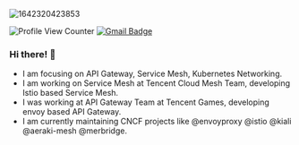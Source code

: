 ![1642320423853](https://user-images.githubusercontent.com/48784001/203785020-2b4826c1-7ddb-4de8-b65b-ebf6e04c5290.jpeg)

![Profile View Counter](https://komarev.com/ghpvc/?username=arthurdelapo)
[![Gmail Badge](https://img.shields.io/badge/-Gmail-c14438?style=flat-square&logo=Gmail&logoColor=white&link=mailto:arthurdelapo@gmail.com)](mailto:arthurdelapo@gmail.com)

### Hi there! 👋

+ I am focusing on API Gateway, Service Mesh, Kubernetes Networking.
+ I am working on Service Mesh at Tencent Cloud Mesh Team, developing Istio based Service Mesh.
+ I was working at API Gateway Team at Tencent Games, developing envoy based API Gateway.
+ I am currently maintaining CNCF projects like @envoyproxy @istio @kiali @aeraki-mesh @merbridge.
